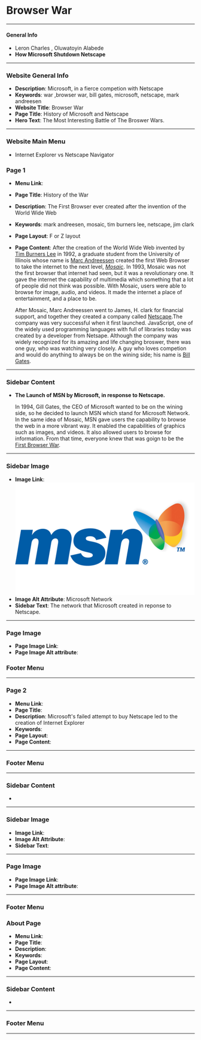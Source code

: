 <meta name="description" content="The quick brown fox jumped over the lazy dog.">
<meta name="author" content="John Smith">


#                        Browser War

[_metadata_:authors]:- "Leron Charles, Oluwatoyin Alabede"
[_metadata_:tags]:- "internet, browswer, browser-war, internet-pioneer"  
---
####  General Info
-  Leron Charles , Oluwatoyin Alabede
-   **How Microsoft Shutdown Netscape**
---
### Website General Info
-   **Description**: Microsoft, in a fierce competion with Netscape
-   **Keywords**: war ,browser war, bill gates, microsoft, netscape, mark andreesen
-   **Website Title**: Browser War
-   **Page Title**: History of Microsoft and Netscape
-   **Hero Text**: The Most Interesting Battle of The Broswer Wars.
---
### Website Main Menu 
-    Internet Explorer vs Netscape Navigator
### Page 1
-   **Menu Link**:
-   **Page Title**: History of the War
-   **Description**: The First Browser ever created after the invention of the World Wide Web
-   **Keywords**: mark andreesen, mosaic, tim burners lee, netscape, jim clark
-   **Page Layout**:  F or Z layout
-   **Page Content**: After the creation of the World Wide Web invented by [Tim Burners Lee](https://www.w3.org/People/Berners-Lee/) in 1992, a graduate student from the University of Illinois whose name is [Marc Andreessen](https://en.wikipedia.org/wiki/Marc_Andreessen) created the first Web Browser to take the internet to the next level, [*Mosaic*](http://www.ncsa.illinois.edu/enabling/mosaic). In 1993, Mosaic was not the first browser that internet had seen, but it was a revolutionary one. It gave the internet the capability of multimedia which something that a lot of people did not think was possible. With Mosaic, users were able to browse for image, audio, and videos. It made the internet a place of entertainment, and a place to be.

     After Mosaic, Marc Andreessen went to James, H. clark for financial support, and together they created a company called [Netscape](https://en.wikipedia.org/wiki/Netscape).The company was very successful when it first launched. JavaScript, one of the widely used programming languages with full of libraries today was created by a developer from Netsape. Although the company was widely recognized for its amazing and life changing broswer, there was one guy, who was watching very closely. A guy who loves competion and would do anything to always be on the wining side; his name is [Bill Gates](https://en.m.wikipedia.org/wiki/Bill_Gates).
---
###  Sidebar Content 
-   **The Launch of MSN by Microsoft, in response to Netscape.**

     In 1994, Gill Gates, the CEO of Microsoft wanted to be on the wining side, so he decided to launch MSN which stand for Microsoft Network. In the same idea of Mosaic, MSN gave users the capability to browse the web in a more vibrant way. It enabled the capabilities of graphics such as images, and videos. It also allowed users to browse for information. From that time, everyone knew that was goign to be the [First Browser War]().


---
### Sidebar Image
-   **Image Link**: <img src="./images/msn.jpg" width="500px"/>
-   **Image Alt Attribute**: Microsoft Network 
-   **Sidebar Text**: The network that Microsoft created in reponse to Netscape.
---
### Page Image
-   **Page Image Link**:<img scr="./images/checc.jpeg"/>
-   **Page Image Alt attribute**:

### Footer Menu
---
### Page 2
-   **Menu Link**:
-   **Page Title**: 
-   **Description**: Microsoft's failed attempt to buy Netscape led to the creation of Internet Explorer
-   **Keywords**: 
-   **Page Layout**: 
-   **Page Content**: 
---
### Footer Menu
---
###  Sidebar Content 
-   
---
### Sidebar Image
-   **Image Link**: 
-   **Image Alt Attribute**:
-   **Sidebar Text**:
---
### Page Image
-   **Page Image Link**:
-   **Page Image Alt attribute**:
--- 
### Footer Menu
### About Page
-   **Menu Link**:
-   **Page Title**: 
-   **Description**: 
-   **Keywords**: 
-   **Page Layout**: 
-   **Page Content**: 
---
###  Sidebar Content 
-   
---
### Footer Menu
---




